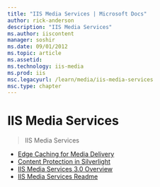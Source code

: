 ```yaml
---
title: "IIS Media Services | Microsoft Docs"
author: rick-anderson
description: "IIS Media Services"
ms.author: iiscontent
manager: soshir
ms.date: 09/01/2012
ms.topic: article
ms.assetid: 
ms.technology: iis-media
ms.prod: iis
msc.legacyurl: /learn/media/iis-media-services
msc.type: chapter
---
```

IIS Media Services
====================
> IIS Media Services


- [Edge Caching for Media Delivery](edge-caching-for-media-delivery.md)
- [Content Protection in Silverlight](content-protection-in-silverlight.md)
- [IIS Media Services 3.0 Overview](iis-media-services-30-overview.md)
- [IIS Media Services Readme](iis-media-services-readme.md)